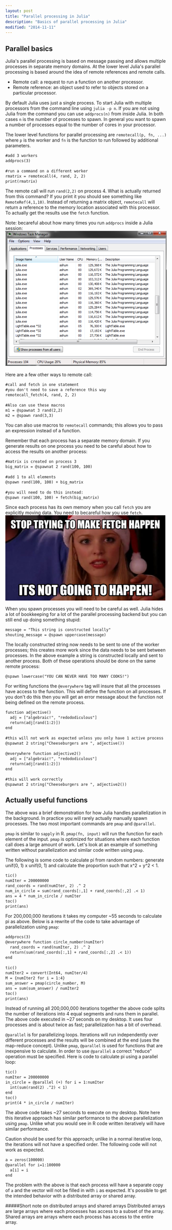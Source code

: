 ```yaml
---
layout: post
title: "Parallel processing in Julia"
description: "Basics of parallel processing in Julia"
modified: "2014-11-11"
---
```


Parallel basics
---------------
Julia's parallel processing is based on message passing and allows multiple processes in separate memory domains.  At the lower level Julia's parallel processing is based around the idea of remote references and remote calls.  

* Remote call: a request to run a function on another processor.
* Remote reference: an object used to refer to objects stored on a particular processor.

By default Julia uses just a single process.  To start Julia with multiple processors from the command line using ``julia -p n``.  If you are not using Julia from the command you can use ``addprocs(n)`` from inside Julia.  In both cases ``n`` is the number of processes to spawn.  In general you want to spawn a number of processes equal to the number of cores in your processor.

The lower level functions for parallel processing are ``remotecall(p, fn, ...)`` where ``p`` is the worker and ``fn`` is the function to run followed by additional parameters.

```
#add 3 workers
addprocs(3)

#run a command on a different worker
rmatrix = remotecall(4, rand, 2, 2)
print(rmatrix)
```
The remote call will run ``rand(2,2)`` on process 4.  What is actually returned from this command?  If you print it you should see something like ``RemoteRef(4,1,10)``.  Instead of returning a matrix object, ``remotecall`` will return a reference to the memory location associated with this processor.  To actually get the results use the ``fetch`` function.

Note: becareful about how many times you run ``addprocs`` inside a Julia session:
![workers](../images/parallel/julia_workers.png)

Here are a few other ways to remote call:
```
#call and fetch in one statement
#you don't need to save a reference this way
remotecall_fetch(4, rand, 2, 2)

#Also can use these macros
m1 = @spawnat 3 rand(2,2)
m2 = @spawn rand(3,3)
```
You can also use macros to ``remotecall`` commands; this allows you to pass an expression instead of a function.

Remember that each process has a separate memory domain.  If you generate results on one process you need to be careful about how to access the results on another process:
```
#matrix is created on process 3
big_matrix = @spawnat 2 rand(100, 100)

#add 1 to all elements
@spawn rand(100, 100) + big_matrix

#you will need to do this instead:
@spawn rand(100, 100) + fetch(big_matrix)
```
Since each process has its own memory when you call ``fetch`` you are explicitly moving data.  You need to becareful how you use ``fetch``.
![fetch](../images/parallel/fetch.png)

When you spawn processes you will need to be careful as well.  Julia hides a lot of bookkeeping for a lot of the parallel processing backend but you can still end up doing something stupid:

```
message = "This string is constructed locally"
shouting_message = @spawn uppercase(message)
```
The locally constructed string now needs to be sent to one of the worker processes; this creates more work since the data needs to be sent between processes.  In the above example a string is constructed locally and sent to another process.  Both of these operations should be done on the same remote process:
```
@spawn lowercase("YOU CAN NEVER HAVE TOO MANY COOKS!")
```

For writing functions the ``@everywhere`` tag will insure that all the processes have access to the function.  This will define the function on all processes.  If you don't do this then you will get an error message about the function not being defined on the remote process.
```
function adjective()
  adj = ["algebraic!", "redododiculous"]
  return(adj[rand(1:2)])
end

#this will not work as expected unless you only have 1 active process
@spawnat 2 string("Cheeseburgers are ", adjective())

@everywhere function adjective2()
  adj = ["algebraic!", "redododiculous"]
  return(adj[rand(1:2)])
end

#this will work correctly
@spawnat 2 string("Cheeseburgers are ", adjective2())
```

Actually useful functions
-------------------------
The above was a brief demonstration for how Julia handles parallelization in the background.  In practice you will rarely actually manually spawn processes.  The two most important commands are ``pmap`` and ``@parallel``.

``pmap`` is similar to ``sapply`` in R.  ``pmap(fn, input)`` will run the function for each element of the input.  ``pmap`` is optimized for situations where each function call does a large amount of work.  Let's look at an example of something written without parallelization and similar code written using ``pmap``.

The following is some code to calculate pi from random numbers: generate unif(0, 1) x unif(0, 1) and calculate the proportion such that x^2 + y^2 < 1.
```
tic()
numIter = 200000000 
rand_coords = rand(numIter, 2) .^ 2
num_in_circle = sum(rand_coords[:,1] + rand_coords[:,2] .< 1)
ans = 4 * num_in_circle / numIter
toc()
print(ans)
```
For 200,000,000 iterations it takes my computer ~55 seconds to calculate pi as above.  Below is a rewrite of the code to take advantage of parallelization using ``pmap``:
```
addprocs(3)
@everywhere function circle_number(numIter)
  rand_coords = rand(numIter, 2) .^ 2
  return(sum(rand_coords[:,1] + rand_coords[:,2] .< 1))
end

tic()
numIter2 = convert(Int64, numIter/4)
M = {numIter2 for i = 1:4}
sum_answer = pmap(circle_number, M)
ans = sum(sum_answer) / numIter2
toc()
print(ans)
```
Instead of running all 200,000,000 iterations together the above code splits the number of iterations into 4 equal segments and runs them in parallel.  The above code executed in ~27 seconds on my desktop.  It uses four processes and is about twice as fast; parallelization has a bit of overhead.

``@parallel`` is for parallelizing loops.  Iterations will run independently over different processes and the results will be combined at the end (uses the map-reduce concept).  Unlike ``pmap``, ``@parallel`` is used for functions that are inexpensive to calculate.  In order to use ``@parallel`` a correct "reduce" operation must be specified.  Here is code to calculate pi using a parallel loop:
```
tic()
numIter = 200000000
in_circle = @parallel (+) for i = 1:numIter
  int(sum(rand(2) .^2) < 1)
end
toc()
print(4 * in_circle / numIter)
```
The above code takes ~27 seconds to execute on my desktop.  Note here this iterative approach has similar performance to the above parallelization using ``pmap``.  Unlike what you would see in R code written iteratively will have similar performance.

Caution should be used for this approach; unlike in a normal iterative loop, the iterations will not have a specified order.  The following code will not work as expected.  
```
a = zeros(100000)
@parallel for i=1:100000
  a[i] = i
end
```
The problem with the above is that each process will have a separate copy of ``a`` and the vector will not be filled in with ``i`` as expected.  It's possible to get the intended behavior with a distributed array or shared array.

#####Short note on distributed arrays and shared arrays
Distributed arrays are large arrays where each processes has access to a subset of the array.  Shared arrays are arrays where each process has access to the entire array.  